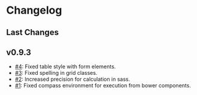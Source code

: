 # Changelog

## Last Changes

## v0.9.3
- [#4](https://github.com/LaxarJS/laxar_uikit/issues/4): Fixed table style with form elements.
- [#3](https://github.com/LaxarJS/laxar_uikit/issues/3): Fixed spelling in grid classes.
- [#2](https://github.com/LaxarJS/laxar_uikit/issues/2): Increased precision for calculation in sass.
- [#1](https://github.com/LaxarJS/laxar_uikit/issues/1): Fixed compass environment for execution from bower components.
